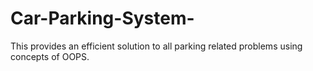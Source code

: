 # Car-Parking-System-
This provides an efficient solution to all parking related problems using concepts of OOPS.
